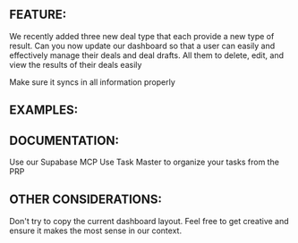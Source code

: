 ## FEATURE:

We recently added three new deal type that each provide a new type of result. Can you now update our dashboard so that a user can easily and effectively manage their deals and deal drafts. All them to delete, edit, and view the results of their deals easily 

Make sure it syncs in all information properly

## EXAMPLES:

## DOCUMENTATION:

Use our Supabase MCP 
Use Task Master to organize your tasks from the PRP

## OTHER CONSIDERATIONS:

Don't try to copy the current dashboard layout. Feel free to get creative and ensure it makes the most sense in our context.